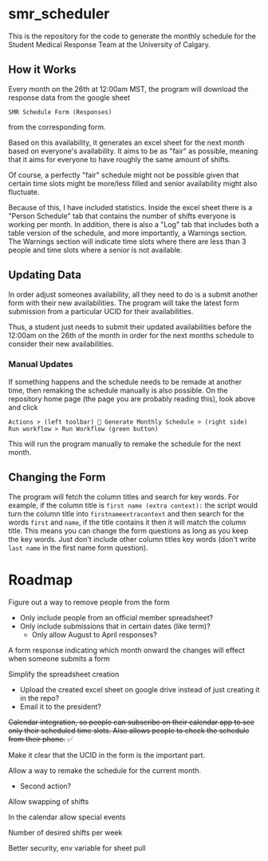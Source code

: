 # smr_scheduler
This is the repository for the code to generate the monthly schedule for the Student Medical Response Team at the University of Calgary.
## How it Works
Every month on the 26th at 12:00am MST, the program will download the response data from the google sheet
```
SMR Schedule Form (Responses)
```
from the corresponding form.

Based on this availability, it generates an excel sheet for the next month based on everyone's availability. It aims to be as "fair" as possible, meaning that it aims for everyone to have roughly the same amount of shifts.

Of course, a perfectly "fair" schedule might not be possible given that certain time slots might be more/less filled and senior availability might also fluctuate.

Because of this, I have included statistics. Inside the excel sheet there is a "Person Schedule" tab that contains the number of shifts everyone is working per month. In addition, there is also a "Log" tab that includes both a table version of the schedule, and more importantly, a Warnings section. The Warnings section will indicate time slots where there are less than 3 people and time slots where a senior is not available.
## Updating Data
In order adjust someones availability, all they need to do is a submit another form with their new availabilities. The program will take the latest form submission from a particular UCID for their availabilities.

Thus, a student just needs to submit their updated availabilities before the 12:00am on the 26th of the month in order for the next months schedule to consider their new availabilities.
### Manual Updates
If something happens and the schedule needs to be remade at another time, then remaking the schedule manually is also possible. On the repository home page (the page you are probably reading this), look above and click
```
Actions > (left toolbar) 📅 Generate Monthly Schedule > (right side) Run workflow > Run Workflow (green button)
```
This will run the program manually to remake the schedule for the next month.

## Changing the Form
The program will fetch the column titles and search for key words. For example, if the column title is `first name (extra context):` the script would turn the column title into `firstnameextracontext` and then search for the words `first` and `name`, if the title contains it then it will match the column title. This means you can change the form questions as long as you keep the key words. Just don't include other column titles key words (don't write `last name` in the first name form question).

# Roadmap
Figure out a way to remove people from the form
- Only include people from an official member spreadsheet?
- Only include submissions that in certain dates (like term)?
  - Only allow August to April responses?

A form response indicating which month onward the changes will effect when someone submits a form

Simplify the spreadsheet creation
- Upload the created excel sheet on google drive instead of just creating it in the repo?
- Email it to the president?

~~Calendar integration, so people can subscribe on their calendar app to see only their scheduled time slots. Also allows people to check the schedule from their phone.~~ ✅

Make it clear that the UCID in the form is the important part.

Allow a way to remake the schedule for the current month.
- Second action?

Allow swapping of shifts

In the calendar allow special events

Number of desired shifts per week

Better security, env variable for sheet pull
